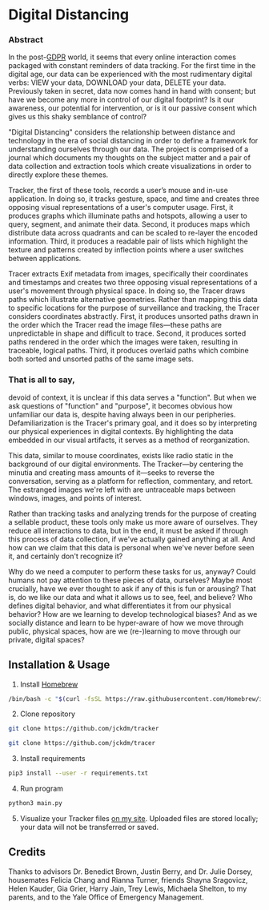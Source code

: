 # Digital Distancing

### Abstract

In the post-[GDPR](https://www.wired.co.uk/article/what-is-gdpr-uk-eu-legislation-compliance-summary-fines-2018) world, it seems that every online interaction comes packaged with constant reminders of data tracking. For the first time in the digital age, our data can be experienced with the most rudimentary digital verbs: VIEW your data, DOWNLOAD your data, DELETE your data. Previously taken in secret, data now comes hand in hand with consent; but have we become any more in control of our digital footprint? Is it our awareness, our potential for intervention, or is it our passive consent which gives us this shaky semblance of control?

"Digital Distancing" considers the relationship between distance and technology in the era of social distancing in order to define a framework for understanding ourselves through our data. The project is comprised of a journal which documents my thoughts on the subject matter and a pair of data collection and extraction tools which create visualizations in order to directly explore these themes.

Tracker, the first of these tools, records a user’s mouse and in-use application. In doing so, it tracks gesture, space, and time and creates three opposing visual representations of a user's computer usage. First, it produces graphs which illuminate paths and hotspots, allowing a user to query, segment, and animate their data. Second, it produces maps which distribute data across quadrants and can be scaled to re-layer the encoded information. Third, it produces a readable pair of lists which highlight the texture and patterns created by inflection points where a user switches between applications.

Tracer extracts Exif metadata from images, specifically their coordinates and timestamps and creates two three opposing visual representations of a user's movement through physical space. In doing so, the Tracer draws paths which illustrate alternative geometries. Rather than mapping this data to specific locations for the purpose of surveillance and tracking, the Tracer considers coordinates abstractly. First, it produces unsorted paths drawn in the order which the Tracer read the image files—these paths are unpredictable in shape and difficult to trace. Second, it produces sorted paths rendered in the order which the images were taken, resulting in traceable, logical paths. Third, it produces overlaid paths which combine both sorted and unsorted paths of the same image sets.


### That is all to say,

devoid of context, it is unclear if this data serves a "function". But when we ask questions of "function" and "purpose", it becomes obvious how unfamiliar our data is, despite having always been in our peripheries. Defamiliarization is the Tracer's primary goal, and it does so by interpreting our physical experiences in digital contexts. By highlighting the data embedded in our visual artifacts, it serves as a method of reorganization.

This data, similar to mouse coordinates, exists like radio static in the background of our digital environments. The Tracker—by centering the minutia and creating mass amounts of it—seeks to reverse the conversation, serving as a platform for reflection, commentary, and retort. The estranged images we're left with are untraceable maps between windows, images, and points of interest.

Rather than tracking tasks and analyzing trends for the purpose of creating a sellable product, these tools only make us more aware of ourselves. They reduce all interactions to data, but in the end, it must be asked if through this process of data collection, if we've actually gained anything at all. And how can we claim that this data is personal when we've never before seen it, and certainly don't recognize it?

Why do we need a computer to perform these tasks for us, anyway? Could humans not pay attention to these pieces of data, ourselves? Maybe most crucially, have we ever thought to ask if any of this is fun or arousing? That is, do we like our data and what it allows us to see, feel, and believe? Who defines digital behavior, and what differentiates it from our physical behavior? How are we learning to develop technological biases? And as we socially distance and learn to be hyper-aware of how we move through public, physical spaces, how are we (re-)learning to move through our private, digital spaces?


## Installation & Usage

1. Install [Homebrew](https://brew.sh/)
```bash
/bin/bash -c "$(curl -fsSL https://raw.githubusercontent.com/Homebrew/install/master/install.sh)"
```
2. Clone repository
```bash
git clone https://github.com/jckdm/tracker

git clone https://github.com/jckdm/tracer
```
3. Install requirements
```bash
pip3 install --user -r requirements.txt
```
4. Run program
```bash
python3 main.py
```
5. Visualize your Tracker files [on my site](https://jackadam.cc/thesis/visualizations.html). Uploaded files are stored locally; your data will not be transferred or saved.


## Credits

Thanks to advisors Dr. Benedict Brown, Justin Berry, and Dr. Julie Dorsey, housemates Felicia Chang and Rianna Turner, friends Shayna Sragovicz, Helen Kauder, Gia Grier, Harry Jain, Trey Lewis, Michaela Shelton, to my parents, and to the Yale Office of Emergency Management.
